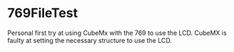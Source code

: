 # 769FileTest
 Personal first try at using CubeMx with the 769 to use the LCD. CubeMX is faulty at setting the necessary structure to use the LCD.
